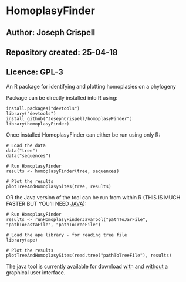 # HomoplasyFinder
## Author: Joseph Crispell
## Repository created: 25-04-18
## Licence: GPL-3
An R package for identifying and plotting homoplasies on a phylogeny

Package can be directly installed into R using:
```
install.packages("devtools")
library("devtools")
install_github("JosephCrispell/homoplasyFinder")
library(homoplasyFinder)
```

Once installed HomoplasyFinder can either be run using only R:
```
# Load the data
data("tree")
data("sequences")

# Run HomoplasyFinder
results <- homoplasyFinder(tree, sequences)

# Plot the results
plotTreeAndHomoplasySites(tree, results)
```
OR the Java version of the tool can be run from within R (THIS IS MUCH FASTER BUT YOU'll NEED [JAVA](https://java.com/en/download/)):
```
# Run HomoplasyFinder
results <- runHomoplasyFinderJavaTool("pathToJarFile", "pathToFastaFile", "pathToTreeFile")

# Load the ape library - for reading tree file
library(ape)

# Plot the results
plotTreeAndHomoplasySites(read.tree("pathToTreeFile"), results)
```
The java tool is currently available for download [with](https://github.com/JosephCrispell/Java/raw/master/ExecutableJarFiles/HomoplasyFinder_v1.jar) and [without](https://github.com/JosephCrispell/Java/raw/master/ExecutableJarFiles/HomoplasyFinder_26-04-18.jar) a graphical user interface.
